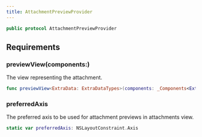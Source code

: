 ```yaml
---
title: AttachmentPreviewProvider
---
```


``` swift
public protocol AttachmentPreviewProvider 
```

## Requirements

### previewView(components:​)

The view representing the attachment.

``` swift
func previewView<ExtraData: ExtraDataTypes>(components: _Components<ExtraData>) -> UIView
```

### preferredAxis

The preferred axis to be used for attachment previews in attachments view.

``` swift
static var preferredAxis: NSLayoutConstraint.Axis 
```
